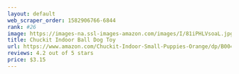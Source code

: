 ```yaml
---
layout: default 
﻿web_scraper_order: 1582906766-6844
rank: #26
image: https://images-na.ssl-images-amazon.com/images/I/81iPHLVsoaL.jpg
title: Chuckit Indoor Ball Dog Toy
url: https://www.amazon.com/Chuckit-Indoor-Small-Puppies-Orange/dp/B004T5X0N6/ref=zg_mw_pet-supplies_26?_encoding=UTF8&psc=1&refRID=1681C9HM719PR5VMS4KX
reviews: 4.2 out of 5 stars
price: $3.15 
---
```

